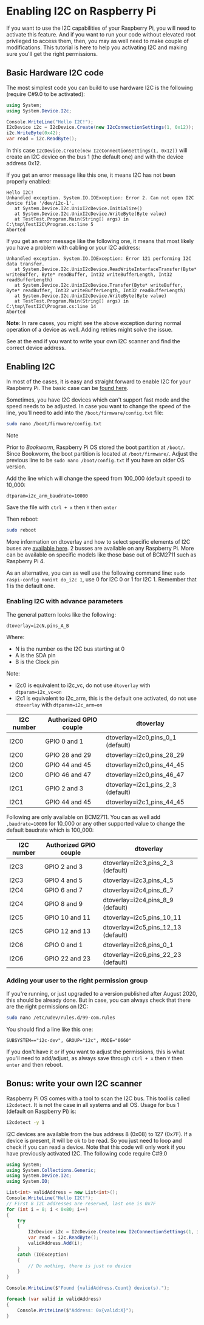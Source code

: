 # Enabling I2C on Raspberry Pi

If you want to use the I2C capabilities of your Raspberry Pi, you will need to activate this feature. And if you want to run your code without elevated root privileged to access them, then, you may as well need to make couple of modifications. This tutorial is here to help you activating I2C and making sure you'll get the right permissions.

## Basic Hardware I2C code

The most simplest code you can build to use hardware I2C is the following (require C#9.0 to be activated):

```csharp
using System;
using System.Device.I2c;

Console.WriteLine("Hello I2C!");
I2cDevice i2c = I2cDevice.Create(new I2cConnectionSettings(1, 0x12));
i2c.WriteByte(0x42);
var read = i2c.ReadByte();
```

In this case ```I2cDevice.Create(new I2cConnectionSettings(1, 0x12))``` will create an I2C device on the bus 1 (the default one) and with the device address 0x12.

If you get an error message like this one, it means I2C has not been properly enabled:

```text
Hello I2C!
Unhandled exception. System.IO.IOException: Error 2. Can not open I2C device file '/dev/i2c-1'.
   at System.Device.I2c.UnixI2cDevice.Initialize()
   at System.Device.I2c.UnixI2cDevice.WriteByte(Byte value)
   at TestTest.Program.Main(String[] args) in C:\tmp\TestI2C\Program.cs:line 5
Aborted
```

If you get an error message like the following one, it means that most likely you have a problem with cabling or your I2C address:

```text
Unhandled exception. System.IO.IOException: Error 121 performing I2C data transfer.
   at System.Device.I2c.UnixI2cDevice.ReadWriteInterfaceTransfer(Byte* writeBuffer, Byte* readBuffer, Int32 writeBufferLength, Int32 readBufferLength)
   at System.Device.I2c.UnixI2cDevice.Transfer(Byte* writeBuffer, Byte* readBuffer, Int32 writeBufferLength, Int32 readBufferLength)
   at System.Device.I2c.UnixI2cDevice.WriteByte(Byte value)
   at TestTest.Program.Main(String[] args) in C:\tmp\TestI2C\Program.cs:line 14
Aborted
```

**Note**: In rare cases, you might see the above exception during normal operation of a device as well. Adding retries might solve the issue.

See at the end if you want to write your own I2C scanner and find the correct device address.

## Enabling I2C

In most of the cases, it is easy and straight forward to enable I2C for your Raspberry Pi. The basic case can be [found here](https://www.raspberrypi-spy.co.uk/2014/11/enabling-the-i2c-interface-on-the-raspberry-pi/).

Sometimes, you have I2C devices which can't support fast mode and the speed needs to be adjusted. In case you want to change the speed of the line, you'll need to add into the `/boot/firmware/config.txt` file:

```bash
sudo nano /boot/firmware/config.txt
```

> [!Note]
> Prior to *Bookworm*, Raspberry Pi OS stored the boot partition at `/boot/`. Since Bookworm, the boot partition is located at `/boot/firmware/`. Adjust the previous line to be `sudo nano /boot/config.txt` if you have an older OS version.

Add the line which will change the speed from 100_000 (default speed) to 10_000:

```text
dtparam=i2c_arm_baudrate=10000
```

Save the file with `ctrl + x` then `Y` then `enter`

Then reboot:

```bash
sudo reboot
```

More information on dtoverlay and how to select specific elements of I2C buses are [available here](https://github.com/raspberrypi/firmware/blob/bff705fffe59ad3eea33999beb29c3f26408de40/boot/overlays/README#L1387). 2 busses are available on any Raspberry Pi. More can be available on specific models like those base out of BCM2711 such as Raspberry Pi 4.

As an alternative, you can as well use the following command line: `sudo raspi-config nonint do_i2c 1`, use 0 for I2C 0 or 1 for I2C 1. Remember that 1 is the default one.

### Enabling I2C with advance parameters

The general pattern looks like the following:

```text
dtoverlay=i2cN,pins_A_B
```

Where:

- N is the number os the I2C bus starting at 0
- A is the SDA pin
- B is the Clock pin

Note:

- i2c0 is equivalent to i2c_vc, do not use `dtoverlay` with `dtparam=i2c_vc=on`
- i2c1 is equivalent to i2c_arm, this is the default one activated, do not use `dtoverlay` with `dtparam=i2c_arm=on`

| I2C number | Authorized GPIO couple | dtoverlay |
| --- | --- | --- |
| I2C0 | GPIO 0 and 1 | dtoverlay=i2c0,pins_0_1 (default) |
| I2C0 | GPIO 28 and 29 | dtoverlay=i2c0,pins_28_29 |
| I2C0 | GPIO 44 and 45 | dtoverlay=i2c0,pins_44_45 |
| I2C0 | GPIO 46 and 47 | dtoverlay=i2c0,pins_46_47 |
| I2C1 | GPIO 2 and 3 | dtoverlay=i2c1,pins_2_3 (default) |
| I2C1 | GPIO 44 and 45 | dtoverlay=i2c1,pins_44_45 |

Following are only available on BCM2711. You can as well add `,baudrate=10000` for 10_000 or any other supported value to change the default baudrate which is 100_000:

| I2C number | Authorized GPIO couple | dtoverlay |
| --- | --- | --- |
| I2C3 | GPIO 2 and 3 | dtoverlay=i2c3,pins_2_3 (default) |
| I2C3 | GPIO 4 and 5 | dtoverlay=i2c3,pins_4_5 |
| I2C4 | GPIO 6 and 7 | dtoverlay=i2c4,pins_6_7 |
| I2C4 | GPIO 8 and 9 | dtoverlay=i2c4,pins_8_9 (default) |
| I2C5 | GPIO 10 and 11 | dtoverlay=i2c5,pins_10_11 |
| I2C5 | GPIO 12 and 13 | dtoverlay=i2c5,pins_12_13 (default) |
| I2C6 | GPIO 0 and 1 | dtoverlay=i2c6,pins_0_1 |
| I2C6 | GPIO 22 and 23 | dtoverlay=i2c6,pins_22_23 (default) |

### Adding your user to the right permission group

If you're running, or just upgraded to a version published after August 2020, this should be already done.
But in case, you can always check that there are the right permissions on I2C:

```bash
sudo nano /etc/udev/rules.d/99-com.rules
```

You should find a line like this one:

```text
SUBSYSTEM=="i2c-dev", GROUP="i2c", MODE="0660"
```

If you don't have it or if you want to adjust the permissions, this is what you'll need to add/adjust, as always save through `ctrl + x` then `Y` then `enter` and then reboot.

## Bonus: write your own I2C scanner

Raspberry Pi OS comes with a tool to scan the I2C bus. This tool is called `i2cdetect`. It is not the case in all systems and all OS. Usage for bus 1 (default on Raspberry Pi) is:

```bash
i2cdetect -y 1
```

I2C devices are available from the bus address 8 (0x08) to 127 (0x7F). If a device is present, it will be ok to be read. So you just need to loop and check if you can read a device. Note that this code will only work if you have previously activated I2C. The following code require C#9.0

```csharp
using System;
using System.Collections.Generic;
using System.Device.I2c;
using System.IO;

List<int> validAddress = new List<int>();
Console.WriteLine("Hello I2C!");
// First 8 I2C addresses are reserved, last one is 0x7F
for (int i = 8; i < 0x80; i++)
{
    try
    {
        I2cDevice i2c = I2cDevice.Create(new I2cConnectionSettings(1, i));
        var read = i2c.ReadByte();
        validAddress.Add(i);
    }
    catch (IOException)
    {
        // Do nothing, there is just no device
    }
}

Console.WriteLine($"Found {validAddress.Count} device(s).");

foreach (var valid in validAddress)
{
    Console.WriteLine($"Address: 0x{valid:X}");
}
```
